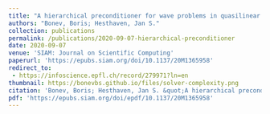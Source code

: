 ```yaml
---
title: "A hierarchical preconditioner for wave problems in quasilinear complexity"
authors: "Bonev, Boris; Hesthaven, Jan S."
collection: publications
permalink: /publications/2020-09-07-hierarchical-preconditioner
date: 2020-09-07
venue: 'SIAM: Journal on Scientific Computing'
paperurl: 'https://epubs.siam.org/doi/10.1137/20M1365958'
redirect_to:
 - https://infoscience.epfl.ch/record/279971?ln=en
thumbnail: https://bonevbs.github.io/files/solver-complexity.png
citation: 'Bonev, Boris; Hesthaven, Jan S. &quot;A hierarchical preconditioner for wave problems in quasilinear complexity.&quot; <i>Under Review</i>.'
pdf: 'https://epubs.siam.org/doi/epdf/10.1137/20M1365958'
---
```

